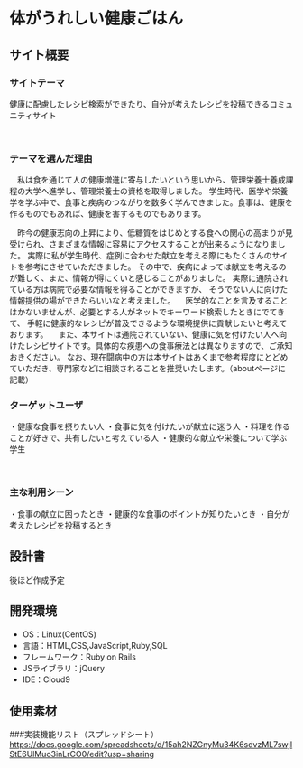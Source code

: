 # 体がうれしい健康ごはん

## サイト概要
### サイトテーマ
健康に配慮したレシピ検索ができたり、自分が考えたレシピを投稿できるコミュニティサイト

​
### テーマを選んだ理由
　私は食を通じて人の健康増進に寄与したいという思いから、管理栄養士養成課程の大学へ進学し、管理栄養士の資格を取得しました。
学生時代、医学や栄養学を学ぶ中で、食事と疾病のつながりを数多く学んできました。食事は、健康を作るものでもあれば、健康を害するものでもあります。

　昨今の健康志向の上昇により、低糖質をはじめとする食への関心の高まりが見受けられ、さまざまな情報に容易にアクセスすることが出来るようになりました。
実際に私が学生時代、症例に合わせた献立を考える際にもたくさんのサイトを参考にさせていただきました。
その中で、疾病によっては献立を考えるのが難しく、また、情報が得にくいと感じることがありました。
実際に通院されている方は病院で必要な情報を得ることができますが、
そうでない人に向けた情報提供の場ができたらいいなと考えました。
　医学的なことを言及することはかないませんが、必要とする人がネットでキーワード検索したときにでてきて、
手軽に健康的なレシピが普及できるような環境提供に貢献したいと考えております。
　また、本サイトは通院されていない、健康に気を付けたい人へ向けたレシピサイトです。具体的な疾患への食事療法とは異なりますので、ご承知おきください。
なお、現在闘病中の方は本サイトはあくまで参考程度にとどめていただき、専門家などに相談されることを推奨いたします。（aboutページに記載）


### ターゲットユーザ
・健康な食事を摂りたい人
・食事に気を付けたいが献立に迷う人
・料理を作ることが好きで、共有したいと考えている人
・健康的な献立や栄養について学ぶ学生

​
### 主な利用シーン
・食事の献立に困ったとき
・健康的な食事のポイントが知りたいとき
・自分が考えたレシピを投稿するとき


## 設計書
後ほど作成予定
​
## 開発環境
- OS：Linux(CentOS)
- 言語：HTML,CSS,JavaScript,Ruby,SQL
- フレームワーク：Ruby on Rails
- JSライブラリ：jQuery
- IDE：Cloud9
​
## 使用素材
<!-- - 外部サービスの画像素材・音声素材を使用した場合は、必ずサービス名とURLを明記してください。 -->
<!-- - アプリケーションの実装に使用したgem/bootstrapのリファレンスなどの記載は不要です。 -->
<!-- - 使用しない場合は、使用素材の項目をREADMEから削除してください。 -->
<!-- - 架空の団体・題材を前提にポートフォリオを制作する場合、下記のテンプレートを当項目内に記載しましょう。 -->
<!-- 【テンプレート】 -->
<!-- 著作権を考慮し、架空のデータを扱う予定です。 -->
<!-- なお今後、実在するデータを利用する際には、事前に著作権保持者と契約を結んだ上で利用します。 -->

###実装機能リスト（スプレッドシート）
https://docs.google.com/spreadsheets/d/15ah2NZGnyMu34K6sdvzML7swjIStE6UlMuo3inLrCO0/edit?usp=sharing